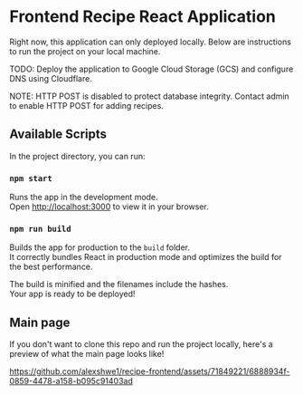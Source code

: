 # Frontend Recipe React Application

Right now, this application can only deployed locally. Below are instructions to run the project on your local machine. 

TODO: Deploy the application to Google Cloud Storage (GCS) and configure DNS using Cloudflare.

NOTE: HTTP POST is disabled to protect database integrity. Contact admin to enable HTTP POST for adding recipes. 

## Available Scripts

In the project directory, you can run:

### `npm start`

Runs the app in the development mode.\
Open [http://localhost:3000](http://localhost:3000) to view it in your browser.

### `npm run build`

Builds the app for production to the `build` folder.\
It correctly bundles React in production mode and optimizes the build for the best performance.

The build is minified and the filenames include the hashes.\
Your app is ready to be deployed!

## Main page 

If you don't want to clone this repo and run the project locally, here's a preview of what the main page looks like!

https://github.com/alexshwe1/recipe-frontend/assets/71849221/6888934f-0859-4478-a158-b095c91403ad


